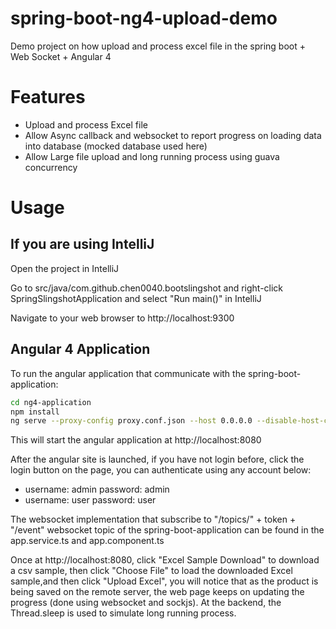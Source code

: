 # spring-boot-ng4-upload-demo

Demo project on how upload and process excel file in the spring boot + Web Socket + Angular 4

# Features

* Upload and process Excel file
* Allow Async callback and websocket to report progress on loading data into database (mocked database used here)
* Allow Large file upload and long running process using guava concurrency

# Usage

## If you are using IntelliJ

Open the project in IntelliJ

Go to src/java/com.github.chen0040.bootslingshot and right-click SpringSlingshotApplication and select "Run main()" in IntelliJ

Navigate to your web browser to http://localhost:9300


## Angular 4 Application

To run the angular application that communicate with the spring-boot-application:


```bash 
cd ng4-application
npm install
ng serve --proxy-config proxy.conf.json --host 0.0.0.0 --disable-host-check --port 8080
```

This will start the angular application at http://localhost:8080

After the angular site is launched, if you have not login before, click the login button on the page, you can authenticate using
any account below:

* username: admin password: admin
* username: user password: user

The websocket implementation that subscribe to "/topics/" + token + "/event" websocket topic of the spring-boot-application can be found in the app.service.ts and app.component.ts

Once at http://localhost:8080, click "Excel Sample Download" to download a csv sample, then click "Choose File" to load the
downloaded Excel sample,and then click "Upload Excel", you will notice that as the product is being saved on the remote server,
the web page keeps on updating the progress (done using websocket and sockjs). At the backend, the Thread.sleep is used to simulate
long running process.